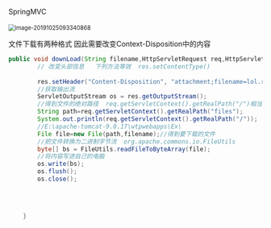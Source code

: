 SpringMVC

​    <img src="C:\Users\lenovo\AppData\Roaming\Typora\typora-user-images\image-20191025093340868.png" alt="image-20191025093340868" style="zoom: 80%;" />

文件下载有两种格式  因此需要改变Context-Disposition中的内容

```java
public void downLoad(String filename,HttpServletRequest req,HttpServletResponse res) throws IOException{
		// 改变头部信息   下列方法等效  res.setContentType()
		
		res.setHeader("Content-Disposition", "attachment;filename=lol.rar");
		//获取输出流
		ServletOutputStream os = res.getOutputStream();
		//得到文件的绝对路径  req.getServletContext().getRealPath("/")相当于 webapp         目录路径
		String path=req.getServletContext().getRealPath("files");
		System.out.println(req.getServletContext().getRealPath("/"));
		//E:\apache-tomcat-9.0.17\wtpwebapps\Ex\
		File file=new File(path,filename);//得到要下载的文件
		//把文件转换为二进制字节流  org.apache.commons.io.FileUtils
		byte[] bs = FileUtils.readFileToByteArray(file);
		//将内容写进自己的电脑
		os.write(bs);
		os.flush();
		os.close();
		
		
		
			
	}
```

